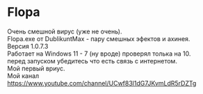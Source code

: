 # Flopa

Очень смешной вирус (уже не очень).  
Flopa.exe от DublikuntMax - пару смешных эфектов и ахинея.  
Версия 1.0.7.3  
Работает на Windows 11 - 7 (ну вроде) проверял толька на 10.  
перед запуском убедитесь что есть связь с интернетом.  
Мой первый вриус.  
Мой канал <https://www.youtube.com/channel/UCwf83l1dG7JKvmLdR5rDZTg>
